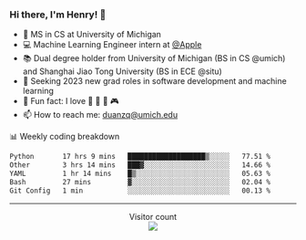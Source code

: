 ### Hi there, I'm Henry! 👋

- 🔭 MS in CS at University of Michigan
- 💻 Machine Learning Engineer intern at [@Apple](https://github.com/apple)
- 📚 Dual degree holder from University of Michigan (BS in CS @umich) and Shanghai Jiao Tong University (BS in ECE @situ)
- 🤖 Seeking 2023 new grad roles in software development and machine learning
- 🍁 Fun fact: I love 📸 🏓 🍜 🎮
- 📫 How to reach me: [duanzq@umich.edu](mailto:duanzq@umich.edu)

📊 Weekly coding breakdown
<!--START_SECTION:waka-->

```txt
Python       17 hrs 9 mins   ███████████████████▒░░░░░   77.51 %
Other        3 hrs 14 mins   ███▓░░░░░░░░░░░░░░░░░░░░░   14.66 %
YAML         1 hr 14 mins    █▒░░░░░░░░░░░░░░░░░░░░░░░   05.63 %
Bash         27 mins         ▓░░░░░░░░░░░░░░░░░░░░░░░░   02.04 %
Git Config   1 min           ░░░░░░░░░░░░░░░░░░░░░░░░░   00.13 %
```

<!--END_SECTION:waka-->

***
<p align="center"> 
  Visitor count<br>
  <img src="https://profile-counter.glitch.me/zlzq-duanzq/count.svg" />
</p>

<!-- ![Henry Duan's GitHub stats](https://github-readme-stats.vercel.app/api?username=zlzq-duanzq&show_icons=true)

![trophy](https://github-profile-trophy.vercel.app/?username=zlzq-duanzq&column=7)

[![Top Langs](https://github-readme-stats.vercel.app/api/top-langs/?username=zlzq-duanzq&layout=compact)](https://github.com/zlzq-duanzq/github-readme-stats) -->
